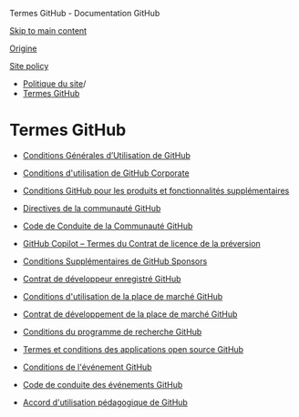 Termes GitHub - Documentation GitHub

[Skip to main content](#main-content)

[Origine](/fr)

[Site policy](/fr/site-policy)

* [Politique du site](/fr/site-policy)/
* [Termes GitHub](/fr/site-policy/github-terms)

Termes GitHub
==========

* [Conditions Générales d’Utilisation de GitHub](/fr/site-policy/github-terms/github-terms-of-service)

* [Conditions d'utilisation de GitHub Corporate](/fr/site-policy/github-terms/github-corporate-terms-of-service)

* [Conditions GitHub pour les produits et fonctionnalités supplémentaires](/fr/site-policy/github-terms/github-terms-for-additional-products-and-features)

* [Directives de la communauté GitHub](/fr/site-policy/github-terms/github-community-guidelines)

* [Code de Conduite de la Communauté GitHub](/fr/site-policy/github-terms/github-community-code-of-conduct)

* [GitHub Copilot – Termes du Contrat de licence de la préversion](/fr/site-policy/github-terms/github-copilot-pre-release-license-terms)

* [Conditions Supplémentaires de GitHub Sponsors](/fr/site-policy/github-terms/github-sponsors-additional-terms)

* [Contrat de développeur enregistré GitHub](/fr/site-policy/github-terms/github-registered-developer-agreement)

* [Conditions d'utilisation de la place de marché GitHub](/fr/site-policy/github-terms/github-marketplace-terms-of-service)

* [Contrat de développement de la place de marché GitHub](/fr/site-policy/github-terms/github-marketplace-developer-agreement)

* [Conditions du programme de recherche GitHub](/fr/site-policy/github-terms/github-research-program-terms)

* [Termes et conditions des applications open source GitHub](/fr/site-policy/github-terms/github-open-source-applications-terms-and-conditions)

* [Conditions de l'événement GitHub](/fr/site-policy/github-terms/github-event-terms)

* [Code de conduite des événements GitHub](/fr/site-policy/github-terms/github-event-code-of-conduct)

* [Accord d'utilisation pédagogique de GitHub](/fr/site-policy/github-terms/github-educational-use-agreement)
